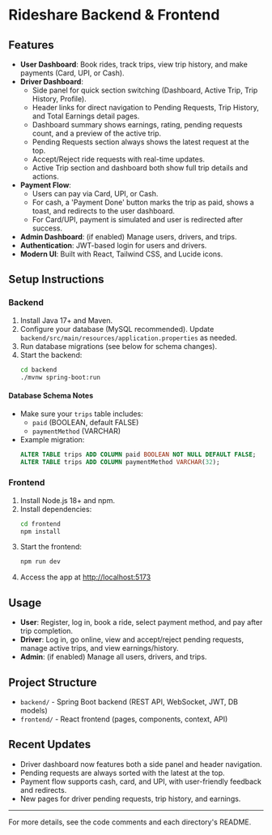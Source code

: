 # Rideshare Backend & Frontend

## Features

- **User Dashboard**: Book rides, track trips, view trip history, and make payments (Card, UPI, or Cash).
- **Driver Dashboard**: 
  - Side panel for quick section switching (Dashboard, Active Trip, Trip History, Profile).
  - Header links for direct navigation to Pending Requests, Trip History, and Total Earnings detail pages.
  - Dashboard summary shows earnings, rating, pending requests count, and a preview of the active trip.
  - Pending Requests section always shows the latest request at the top.
  - Accept/Reject ride requests with real-time updates.
  - Active Trip section and dashboard both show full trip details and actions.
- **Payment Flow**:
  - Users can pay via Card, UPI, or Cash.
  - For cash, a 'Payment Done' button marks the trip as paid, shows a toast, and redirects to the user dashboard.
  - For Card/UPI, payment is simulated and user is redirected after success.
- **Admin Dashboard**: (if enabled) Manage users, drivers, and trips.
- **Authentication**: JWT-based login for users and drivers.
- **Modern UI**: Built with React, Tailwind CSS, and Lucide icons.

## Setup Instructions

### Backend
1. Install Java 17+ and Maven.
2. Configure your database (MySQL recommended). Update `backend/src/main/resources/application.properties` as needed.
3. Run database migrations (see below for schema changes).
4. Start the backend:
   ```sh
   cd backend
   ./mvnw spring-boot:run
   ```

#### Database Schema Notes
- Make sure your `trips` table includes:
  - `paid` (BOOLEAN, default FALSE)
  - `paymentMethod` (VARCHAR)
- Example migration:
  ```sql
  ALTER TABLE trips ADD COLUMN paid BOOLEAN NOT NULL DEFAULT FALSE;
  ALTER TABLE trips ADD COLUMN paymentMethod VARCHAR(32);
  ```

### Frontend
1. Install Node.js 18+ and npm.
2. Install dependencies:
   ```sh
   cd frontend
   npm install
   ```
3. Start the frontend:
   ```sh
   npm run dev
   ```
4. Access the app at [http://localhost:5173](http://localhost:5173)

## Usage
- **User**: Register, log in, book a ride, select payment method, and pay after trip completion.
- **Driver**: Log in, go online, view and accept/reject pending requests, manage active trips, and view earnings/history.
- **Admin**: (if enabled) Manage all users, drivers, and trips.

## Project Structure
- `backend/` - Spring Boot backend (REST API, WebSocket, JWT, DB models)
- `frontend/` - React frontend (pages, components, context, API)

## Recent Updates
- Driver dashboard now features both a side panel and header navigation.
- Pending requests are always sorted with the latest at the top.
- Payment flow supports cash, card, and UPI, with user-friendly feedback and redirects.
- New pages for driver pending requests, trip history, and earnings.

---
For more details, see the code comments and each directory's README.


